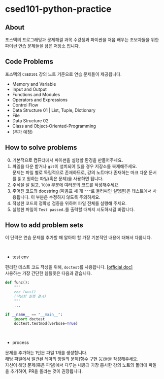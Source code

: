 # csed101-python-practice


## About
포스텍의 프로그래밍과 문제해결 과목 수강생과 파이썬을 처음 배우는 초보자들을 위한 파이썬 연습 문제들을 담은 저장소 입니다.

## Code Problems
포스텍의 `CSED101` 강의 노트 기준으로 연습 문제들이 제공됩니다.

- Memory and Variable
- Input and Output
- Functions and Modules
- Operators and Expressions
- Control Flow
- Data Structure 01 | List, Tuple, Dictionary
- File
- Data Structure 02
- Class and Object-Oriented-Programming
- (추가 예정)

## How to solve problems
0. 기본적으로 컴퓨터에서 파이썬을 실행할 환경을 만들어주세요.  <br />
1. 파일을 다운 받거나 `git`이 설치되어 있을 경우 저장소를 복제해주세요.  <br />
   문제는 파일 별로 독립적으로 존재하므로, 강의 노트마다 존재하는 마크 다운 문서를 읽고 원하는 파일(혹은 문제)을 사용하면 됩니다.  <br />
2. 주석을 잘 읽고, `TODO` 부분에 여러분의 코드를 작성해주세요.  <br />
3. 주어진 코드의 docstring (따옴표 세 개 `"""`로 둘러싸인 설명문)은 테스트에서 사용됩니다. 이 부분은 수정하지 않도록 주의하세요. <br />
4. 작성한 코드의 정확성 검증을 위하여 파일 전체를 실행해 주세요.  <br />
5. 실행한 파일이 `Test passed.`를 출력할 때까지 시도하시길 바랍니다.  <br />

## How to add problem sets
이 단락은 연습 문제를 추가할 때 알아야 할 가장 기본적인 내용에 대해서 다룹니다.  

<br />

- test env

편리한 테스트 코드 작성을 위해, `doctest`를 사용합니다. <a href=https://docs.python.org/ko/3/library/doctest.html>[official doc]</a>  
사용하는 가장 간단한 템플릿은 다음과 같습니다.  
```python
def func():
    """
    >>> func()
    (적당한 실행 결과)
    """
    ...

if __name__ == "__main__":
    import doctest
    doctest.testmod(verbose=True)
```

<br />

- process

문제를 추가하는 1인은 파일 1개를 생성합니다.  
해당 파일에서 일관된 테마의 양질의 문제(함수 구현 등)들을 작성해주세요.  
자신이 해당 문제(혹은 파일)에서 다루는 내용과 가장 흡사한 강의 노트의 폴더에 파일을 추가하여, PR을 올리는 것이 권장됩니다.  

